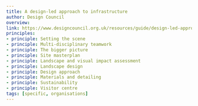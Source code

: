 ```yaml
---
title: A design-led approach to infrastructure
author: Design Council
overview:
link: https://www.designcouncil.org.uk/resources/guide/design-led-approach-infrastructure
principles:
- principle: Setting the scene
- principle: Multi-disciplinary teamwork
- principle: The bigger picture
- principle: Site masterplan
- principle: Landscape and visual impact assessment
- principle: Landscape design
- principle: Design approach
- principle: Materials and detailing
- principle: Sustainability
- principle: Visitor centre
tags: [specific, organisations]
---
```

